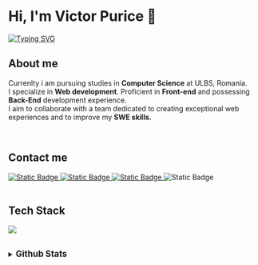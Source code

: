 <div>
<h1>Hi, I'm Victor Purice 👋</h1>

<a href="https://git.io/typing-svg"><img src="https://readme-typing-svg.herokuapp.com?font=console&weight=800&duration=2000&pause=1000&color=6EC2DE&random=false&width=435&lines=Tech-Savvy+Front-End+Web+Developer;Computer+Science+Undergraduate;Freelance+Developer;Aspriring+learner" alt="Typing SVG" /></a>

<div>
<h2>About me</h2>
<p>
Currenlty i am pursuing studies in <b>Computer Science</b> at ULBS, Romania.</br>
I specialize in <b>Web development</b>. Proficient in <b>Front-end</b> and possessing <b>Back-End</b> development experience.</br> I aim to collaborate with a team dedicated to creating exceptional web experiences and to improve my <b>SWE skills.</b>
</p>
</div>
<br>

<div>
<h2>Contact me</h2>
<a href="https://twitter.com/wftpid target="_blank">
 <img alt="Static Badge" src="https://img.shields.io/badge/Gmail-yellow?style=for-the-badge&logo=gmail&logoColor=white">
</a>
<a href="https://pvictordev.netlify.app/" target="blank">
  <img alt="Static Badge" src="https://img.shields.io/badge/website-red?style=for-the-badge&logo=google&logoColor=white">
</a>
<a href="https://www.linkedin.com/in/victor-purice-dev/" target="_blank">
  <img alt="Static Badge" src="https://img.shields.io/badge/linkedin-blue?style=for-the-badge&logo=linkedin&logoColor=white">
</a>
<a>
  <img alt="Static Badge" src="https://img.shields.io/badge/twitter-%23141d26?style=for-the-badge&logo=x&logoColor=white">
</a>
</div>
<br/>

<div>
<h2>Tech Stack</h2>
<p> 
  <a href="https://skillicons.dev">
    <img src="https://skillicons.dev/icons?i=react,ts,tailwind,mongo,nodejs,express" />
  </a>
</div>
<br>

<details>
<summary><span style="font-size:17px; font-weight:700">Github Stats</span></summary>
<br/>

![pvictordev's Top Languages](https://github-readme-stats.vercel.app/api/top-langs/?username=pvictordev&theme=react&show_icons=true&hide_border=false&layout=compact)

![pvictordev's Stats](https://github-readme-stats.vercel.app/api?username=pvictordev&theme=react&show_icons=true&hide_border=false&count_private=true)

![pvictordev's Streak](https://github-readme-streak-stats.herokuapp.com/?user=pvictordev&theme=react&hide_border=false)

<br/>

</details>

</div>
